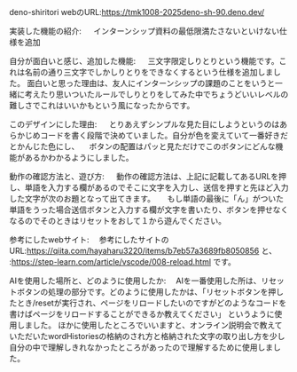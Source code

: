 deno-shiritori
webのURL:https://tmk1008-2025deno-sh-90.deno.dev/

実装した機能の紹介:
　 インターンシップ資料の最低限満たさないといけない仕様を追加

自分が面白いと感じ、追加した機能:
　 三文字限定しりとりという機能です。これは名前の通り三文字でしかしりとりをできなくするという仕様を追加しました。
   面白いと思った理由は、友人にインターンシップの課題のことをいうと一緒に考えたり思いついたルールでしりとりをしてみた中でちょうどいいレベルの難しさでこれはいいかもという風になったからです。
 
このデザインにした理由:
　 とりあえずシンプルな見た目にしようというのはあらかじめコードを書く段階で決めていました。自分が色を変えていて一番好きだとかんじた色にし、
 　ボタンの配置はパッと見ただけでこのボタンにどんな機能があるかわかるようにしました。

動作の確認方法と、遊び方:
　 動作の確認方法は、上記に記載してあるURLを押し、単語を入力する欄があるのでそこに文字を入力し、送信を押すと先ほど入力した文字が次のお題となって出てきます。
　 もし単語の最後に「ん」がついた単語をうった場合送信ボタンと入力する欄が文字を書いたり、ボタンを押せなくなるのでそのときはリセットをおして１から遊んでください。
 
参考にしたwebサイト:
 　参考にしたサイトのURL:https://qiita.com/hayaharu3220/items/b7eb57a3689fb8050856 と、
                     :https://step-learn.com/article/vscode/008-reload.html です。
 
AIを使用した場所と、どのように使用したか:
 　AIを一番使用した所は、リセットボタンの処理の部分です。どのように使用したかは、「リセットボタンを押したとき/resetが実行され、ページをリロードしたいのですがどのようなコードを書けばページをリロードすることができるか教えてください」
   というように使用しました。
   ほかに使用したところでいいますと、オンライン説明会で教えていただいたwordHistoriesの格納のされ方と格納された文字の取り出し方を少し自分の中で理解しきれなかったところがあったので理解するために使用しました。
